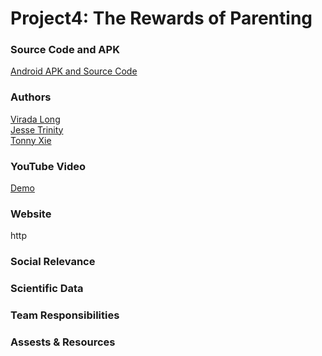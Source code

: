 # Project4: The Rewards of Parenting

### Source Code and APK
[Android APK and Source Code]()

### Authors
[Virada Long](https://github.com/ViradaLong)  
[Jesse Trinity](https://github.com/jtrinity)  
[Tonny Xie](https://github.com/tonny-12)  

### YouTube Video
[Demo]()  

### Website
http  

### Social Relevance
  

### Scientific Data
  

### Team Responsibilities
  

### Assests & Resources
  

<!--
# VR-Project3: Mount Everest
In this project, collective data on Mount Everest is shown to the users in virtual reality.

### Website
http://cfkwok.github.io/VR-Project3

### Screenshots
![image](https://cloud.githubusercontent.com/assets/13974892/14173579/ab6cc0d2-f70c-11e5-98d0-337685971275.png)
![image](https://cloud.githubusercontent.com/assets/13974892/14173604/ddd4a45e-f70c-11e5-8be2-d0f96647a9e7.png)
![image](https://cloud.githubusercontent.com/assets/13974892/14173618/f74040b0-f70c-11e5-990e-17ccc2655566.png)
![image](https://cloud.githubusercontent.com/assets/13974892/14173639/150277a8-f70d-11e5-9b4e-6313ee28aa53.png)
![image](https://cloud.githubusercontent.com/assets/13974892/14173653/3f17e140-f70d-11e5-9cbb-2cbeb3befa74.png)
![image](https://cloud.githubusercontent.com/assets/13974892/14173912/f3fbd98a-f70e-11e5-8107-160874aeb9a2.png)
![image](https://cloud.githubusercontent.com/assets/13974892/14173925/0121d72c-f70f-11e5-89a5-fcf89bda866b.png)
![image](https://cloud.githubusercontent.com/assets/13974892/14173934/104feaea-f70f-11e5-9396-e2b6e7605e80.png)

### Motivation and Explanation
Presented with the idea of representing data in VR, our group came to plan the design of an interesting crossroads of data sources. The Everest VR experience we have designed allows users to live in a combination of various data. First, and most obvious, is the actual terrain that users will walk on. The terrain is derived from heightmap data which has been imported and rebuilt in-engine to be explored first hand. For the sake of attempting to keep people within typically traversed trails, we have included in a heads-up display a couple bits of information, including the current trail and a compass to direct the user to pre-defined waypoints, which updates to point to the subsequent waypoint as you arrive at each. Additionally, we have included, to augment the experience, accurate time and weather data from Everest. Information about the current weather is also included in the heads-up display, including time, wind speed, and rain/snow intensity. All weather is additionally represented visually, including implementation of a day-night cycle as well as independent snow and rain systems that trigger according to the recorded intensity of the weather. All time (and its corresponding weather) data is represented on a minute-by-minute resolution, at a rate of one minute simulated per one second of real time. Finally, we have also included in the experience, a small number of mini-episodes representing common fatality data.

To allow users to experience more data in a compact span of time, we have also provided a number of manipulation tools to help them move through the data. Implemented are “teleports,” some of which allow users to physically teleport to a subsequent or previous waypoint. Other features of the teleport system allow users to teleport through time either forward or backward (while remaining in the same location), both on an hourly resolution and by larger segments of time, shifting users to either morning, evening, overnight time slots. Following either style of teleport, users will instantly resume the progression of the experience. All of these different types of teleports can be combined in a variety of ways to experience all permutations of each type of data we have included in the Everest VR project.


### Insight Objective
The compiled data we have on Mount Everest will give the users an experience of what the climate one should expect at different elevations, the dangers and fatalities that occurred in the ascent, and easy-to-access campsites along the North-Col and South-Col routes of Everest within virtual reality. The use of VR leverages a better understanding of the altitudes of campsites along the routes, clearer insight of the weather expressed in that setting, and an immersed scare about the dangers of performing the ascent.

### Gaining Insight into the Data
**Predict two major insights participants will gain:**  
1. The beauty and magnitude of Mount Everest.  
2. The difficult journey to the top of Mount Everest.

**Person 1:**  
Knowledge on Mount Everest   
&nbsp;&nbsp;&nbsp;&nbsp;&nbsp; "Highest peak in the world?"  
Insights Gained After VR Experience  
&nbsp;&nbsp;&nbsp;&nbsp;&nbsp; "Mount Everest highest peak is approximately 24000-25000 feet"  

**Person 2:**  
Knowledge on Mount Everest  
&nbsp;&nbsp;&nbsp;&nbsp;&nbsp; "Tallest mountain in the world."  
&nbsp;&nbsp;&nbsp;&nbsp;&nbsp; "Many people die climbing it."  
Insights Gained After VR Experience  
&nbsp;&nbsp;&nbsp;&nbsp;&nbsp; "I felt like I was standing at the peak of Mount Everest."  
&nbsp;&nbsp;&nbsp;&nbsp;&nbsp; "I learned that there were only 5000 to reach the peak."  

**Person 3:**  
Knowledge on Mount Everest  
&nbsp;&nbsp;&nbsp;&nbsp;&nbsp; "Huge mountain of snow."   
Insights Gained After VR Experience  
&nbsp;&nbsp;&nbsp;&nbsp;&nbsp; "47 people died from avalanche."  
&nbsp;&nbsp;&nbsp;&nbsp;&nbsp; "Beautiful scene at the top of the mountain."  

Before going through the experience, all three people ([1], [2], [3]) have very common knowledge of Mount Everest's immense size. After the experience, our prediction of, "The beauty and magnitude of Mount Everest." was the more common insight the three individuals grasped. [1] gained insight on what the elevation of Mount Everest is at the peak, and [2] and [3] reported on the beautiful scenery of the mountain's peak. Although our second prediction, "The difficult journey to the top of Mount Everest.", was not as common, [2] and [3] alluded to the "difficult journey". [2] used the word "only" to describe his insight on how many people successfully ascended to the top of Mount Everest. This can be interpreted as his surprise to the fewer number of summiters than he expected. [3] learned how many people died from an avalanche, but simply reported the information rather than seeing it as part of the difficult journey.  

**Kennedy Simulator Sickness Questionnaire**  

|                          | [1] | [2] | [3] |
|--------------------------|-----|-----|-----|
| General Discomfort       | 1   | 2   | 1   |
| Fatigue                  | 0   | 1   | 0   |
| Boredom                  | 1   | 1   | 1   |
| Drowsiness               | 0   | 0   | 0   |
| Headache                 | 0   | 2   | 0   |
| Eyestrain                | 0   | 1   | 0   |
| Difficulty Focusing      | 0   | 0   | 0   |
| Salivation Increase      | 0   | 0   | 0   |
| Sweating                 | 0   | 0   | 0   |
| Nausea                   | 0   | 0   | 0   |
| Difficulty Concentrating | 0   | 0   | 0   |
| Mental Depression        | 0   | 0   | 0   |
| "Fullness of the Head"   | 0   | 0   | 0   |
| Blurred Vision           | 0   | 0   | 0   |
| Dizziness Eyes Open      | 0   | 0   | 0   |
| Vertigo                  | 0   | 0   | 0   |
| Visual Flashbacks        | 0   | 0   | 0   |
| Faintness                | 0   | 0   | 0   |
| Aware of Breathing       | 0   | 0   | 0   |
| Stomach Awareness        | 0   | 0   | 0   |
| Loss of Appetite         | 0   | 0   | 0   |
| Increased Appetite       | 0   | 0   | 0   |
| Desire to Move Bowels    | 0   | 0   | 0   |
| Confusion                | 0   | 0   | 0   |
| Burping                  | 0   | 0   | 0   |
| Vomiting                 | 0   | 0   | 0   |
| Total                    | 2   | 7   | 2   |

The simulator sickness questionnaire yielded relatively good results with an average of 3. [2] had a much higher total than the other two participants because the Google Cardboard did not fit comfortably on him which probably resulted in headache and eyestrain. [1] and [3] did report a discomfort in wearing the headset, but this did not cause any notable sickness to them. A major factor in these results are most likely due to the weight of the phone being used in the Cardboard. The phone is slightly larger than most phones causing the Cardboard to tilt forward and would rely only on the user's nose to support much of the weight.

### Research
[Summiter Data](http://www.8000ers.com/cms/download.html?func=startdown&id=152)  
[Fatality Data](http://www.8000ers.com/cms/en/download.html?func=fileinfo&id=171)  
[Weather Data](http://www.mountain-forecast.com/peaks/Mount-Everest/forecasts/8850)  

### Assets & Resources
[Rain Maker Asset](https://www.assetstore.unity3d.com/en/#!/content/34938) by Digital Ruby, LLC  
[Day/Night Cycle Tutorial](https://www.youtube.com/watch?v=h5GFoI38DOg) by Glen Rhodes  
[Tents Model](https://www.assetstore.unity3d.com/en/#!/content/21461) by VIS Games  
[Breath Sound](https://www.freesound.org/people/The%20Baron/sounds/98397/) by The Baron  
[Mount Everest Heightmap](http://terrain.party/) by terrain.party  
[Heightmap Tutorial](https://www.youtube.com/watch?v=-vyNbalvXR4) by HelloWorldStudios  
[Humanoid Models](https://www.mixamo.com/) by mixamo  
-->
